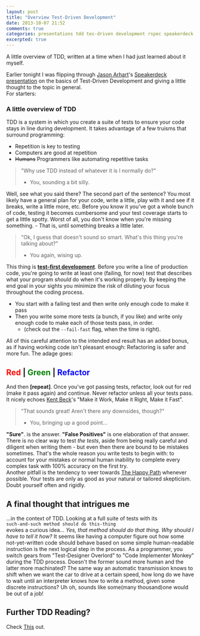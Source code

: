 ```yaml
---
layout: post
title: "Overview Test-Driven Development"
date: 2013-10-07 21:52
comments: true
categories: presentations tdd tes-driven development rspec speakerdeck
excerpted: true
---
```


A little overview of TDD, written at a time when I had just learned about it myself.

<!--more-->

Earlier tonight I was flipping through [Jason Arhart](https://github.com/jarhart)'s [Speakerdeck presentation](https://speakerdeck.com/lvrug/introduction-to-tdd-jason-arhart) on the basics of Test-Driven Development and giving a little thought to the topic in general.  
For starters:

### A little overview of TDD

TDD is a system in which you create a suite of tests to ensure your code stays in line during development. It takes advantage of a few truisms that surround programming:

- Repetition is key to testing
- Computers are good at repetition
- ~~Humans~~ Programmers like automating repetitive tasks

> "Why use TDD instead of whatever it is I normally do?"  
> - You, sounding a bit silly.

Well, see what you said there? The second part of the sentence? You most likely have a general plan for your code, write a little, play with it and see if it breaks, write a little more, etc. Before you know it you've got a whole bunch of code, testing it becomes cumbersome and your test coverage starts to get a little spotty. Worst of all, you don't know when you're missing something. - That is, until something breaks a little later. 

> "Ok, I guess that doesn't sound so smart. What's this thing you're talking about?"  
> - You again, wising up.

This thing is **[test-first development](http://en.wikipedia.org/wiki/Test-driven_development)**. Before you write a line of production code, you're going to write at least one (failing, for now) test that describes what your program *should* do when it's working properly. By keeping the end goal in your sights you minimize the risk of diluting your focus throughout the coding process.  

- You start with a failing test and then write only enough code to make it pass  
- Then you write some more tests (a bunch, if you like) and write only enough code to make each of those tests pass, in order.  
    - (check out the `--fail-fast` flag, when the time is right).  


All of this careful attention to the intended end result has an added bonus, as if having working code isn't pleasant enough: Refactoring is safer and more fun. The adage goes: 

## <span style="color:red">Red</span> | <span style="color:green">Green</span> | <span style="color:blue">Refactor</span>

And then **[repeat]**. Once you've got passing tests, refactor, look out for red (make it pass again) and continue. Never refactor unless all your tests pass.  
It nicely echoes [Kent Beck](http://en.wikipedia.org/wiki/Kent_Beck)'s "Make it Work, Make it Right, Make it Fast". 

> "That sounds great! Aren't there any downsides, though?"  
> - You, bringing up a good point...

**"Sure"**. is the answer. **"False Positives"** is one elaboration of that answer. There is no clear way to test *the tests*, aside from being really careful and diligent when writing them - but even then there are bound to be mistakes sometimes. That's the whole reason you write tests to begin with: to account for your mistakes or normal human inability to complete every complex task with 100% accuracy on the first try.  
Another pitfall is the tendency to veer towards [The Happy Path](http://en.wikipedia.org/wiki/Happy_path) whenever possible. Your tests are only as good as your natural or tailored skepticism. Doubt yourself often and rigidly.

## A final thought that intrigues me

...in the context of TDD. Looking at a full suite of tests with its   
`such-and-such method should do this-thing`  
evokes a curious idea... *Yes, that method should do that thing. Why should I have to tell it how?* It seems like having a computer figure out how some not-yet-written code should behave based on some simple human-readable instruction is the next logical step in the process. As a programmer, you switch gears from "Test-Designer Overlord" to "Code Implementer Monkey" during the TDD process. Doesn't the former sound more human and the latter more machinated? The same way an automatic transmission knows to shift when we want the car to drive at a certain speed, how long do we have to wait until an interpreter knows how to write a method, given some discrete instructions? Uh oh, sounds like some(many thousand)one would be out of a job!

## Further TDD Reading?
Check [This](http://betterspecs.org/) out. 
